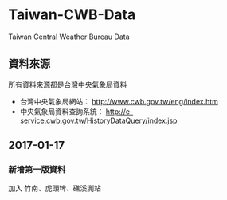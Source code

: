 # Taiwan-CWB-Data
Taiwan Central Weather Bureau Data

## 資料來源

所有資料來源都是台灣中央氣象局資料

* 台灣中央氣象局網站：
http://www.cwb.gov.tw/eng/index.htm
* 中央氣象局資料查詢系統：
http://e-service.cwb.gov.tw/HistoryDataQuery/index.jsp

## 2017-01-17

### 新增第一版資料

加入 竹南、虎頭埤、礁溪測站 

